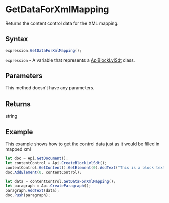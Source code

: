 # GetDataForXmlMapping

Returns the content control data for the XML mapping.

## Syntax

```javascript
expression.GetDataForXmlMapping();
```

`expression` - A variable that represents a [ApiBlockLvlSdt](../ApiBlockLvlSdt.md) class.

## Parameters

This method doesn't have any parameters.

## Returns

string

## Example

This example shows how to get the control data just as it would be filled in mapped xml

```javascript editor-docx
let doc = Api.GetDocument();
let contentControl = Api.CreateBlockLvlSdt();
contentControl.GetContent().GetElement(0).AddText("This is a block text content control.");
doc.AddElement(0, contentControl);

let data = contentControl.GetDataForXmlMapping();
let paragraph = Api.CreateParagraph();
paragraph.AddText(data);
doc.Push(paragraph);

```
